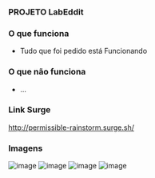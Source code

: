 
### PROJETO LabEddit

### O que funciona
- Tudo que foi pedido está Funcionando 

### O que não funciona
- ...

### Link Surge 
http://permissible-rainstorm.surge.sh/

### Imagens
![image](https://user-images.githubusercontent.com/99276733/174818849-e703e014-6a24-4ee5-b01f-317fd7695212.png)
![image](https://user-images.githubusercontent.com/99276733/174819799-f5770015-cf65-4438-b521-4b11765bcb21.png)
![image](https://user-images.githubusercontent.com/99276733/174820458-6fdcb078-6e29-4647-b309-ef49f40bffe7.png)
![image](https://user-images.githubusercontent.com/99276733/174820750-30fcf31c-fa84-4efb-af00-7ab47fcd9f4e.png)


